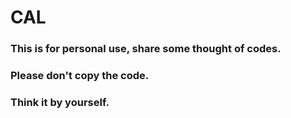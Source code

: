 # CAL
### This is for personal use, share some thought of codes. 
### Please don't copy the code.
### Think it by yourself.

